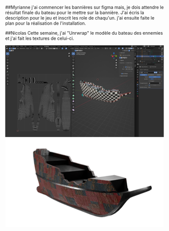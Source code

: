 ##Myrianne
j'ai commencer les bannières sur figma mais, je dois attendre le résultat finale du bateau pour le mettre sur la bannière. J'ai écris la description pour le jeu et 
inscrit les role de chaqu'un. 
j'ai ensuite faite le plan pour la réalisation de l'installation.

##Nicolas
Cette semaine, j'ai "Unrwrap" le modèle du bateau des ennemies et j'ai fait les textures de celui-ci.

![image de l'unwraping du bateau](../medias/Progress_Unwraping.png)
![image du texturing du bateau](../medias/Progress.png)
